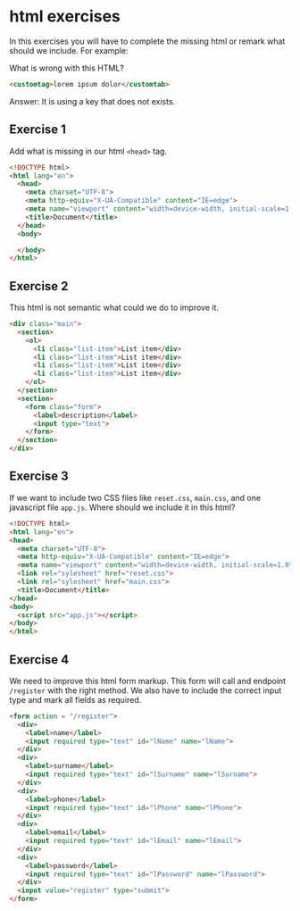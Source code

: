 # html exercises

In this exercises you will have to complete the missing html or remark what should we include. For example:

What is wrong with this HTML?

```html
<customtag>lorem ipsum dolor</customtab>
```

Answer: It is using a key that does not exists.

## Exercise 1

Add what is missing in our html `<head>` tag.

```html
<!DOCTYPE html>
<html lang="en">
  <head>
    <meta charset="UTF-8">
    <meta http-equiv="X-UA-Compatible" content="IE=edge">
    <meta name="viewport" content="width=device-width, initial-scale=1.0">
    <title>Document</title>
  </head>
  <body>

  </body>
</html>
```

## Exercise 2

This html is not semantic what could we do to improve it.

```html
<div class="main">
  <section>
    <ol>
      <li class="list-item">List item</div>
      <li class="list-item">List item</div>
      <li class="list-item">List item</div>
      <li class="list-item">List item</div>
    </ol>
  </section>
  <section>
    <form class="form">
      <label>description</label>
      <input type="text">
    </form>
  </section>
</div>
```

## Exercise 3

If we want to include two CSS files like `reset.css`, `main.css`, and one javascript file `app.js`. Where should we include it in this html?

```html
<!DOCTYPE html>
<html lang="en">
<head>
  <meta charset="UTF-8">
  <meta http-equiv="X-UA-Compatible" content="IE=edge">
  <meta name="viewport" content="width=device-width, initial-scale=1.0">
  <link rel="sylesheet" href="reset.css">
  <link rel="sylesheet" href="main.css">
  <title>Document</title>
</head>
<body>
  <script src="app.js"></script>
</body>
</html>
```

## Exercise 4

We need to improve this html form markup. This form will call and endpoint `/register` with the right method. We also have to include the correct input type and mark all fields as required.

```html
<form action = "/register">
  <div>
    <label>name</label>
    <input required type="text" id="lName" name="lName">
  </div>
  <div>
    <label>surname</label>
    <input required type="text" id="lSurname" name="lSurname">
  </div>
  <div>
    <label>phone</label>
    <input required type="text" id="lPhone" name="lPhone">
  </div>
  <div>
    <label>email</label>
    <input required type="text" id="lEmail" name="lEmail">
  </div>
  <div>
    <label>password</label>
    <input required type="text" id="lPassword" name="lPassword">
  </div>
  <input value="register" type="submit">
</form>
```

